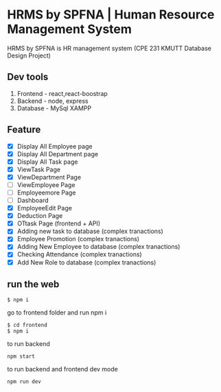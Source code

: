 # HRMS by SPFNA | Human Resource Management System

HRMS by SPFNA is HR management system 
(CPE 231 KMUTT Database Design Project)
## Dev tools

1. Frontend - react,react-boostrap
2. Backend - node, express
3. Database - MySql XAMPP
## Feature 
- [x] Display All Employee page
- [x] Display All Department page
- [x] Display All Task page
- [x] ViewTask Page 
- [x] ViewDepartment Page
- [ ] ViewEmployee Page
- [ ] Employeemore Page
- [ ] Dashboard
- [x] EmployeeEdit Page
- [x] Deduction Page
- [x] OTtask Page (frontend + API)
- [x] Adding new task to database (complex tranactions)
- [x] Employee Promotion (complex tranactions)
- [x] Adding New Employee to database (complex tranactions)
- [x] Checking Attendance  (complex tranactions)
- [x] Add New Role to database (complex tranactions)

## run the web

```
$ npm i 
```

go to frontend folder and run npm i 

```
$ cd frontend
$ npm i 
```
to run backend 
```
npm start
```

to run backend and frontend dev mode
```
npm run dev
```
